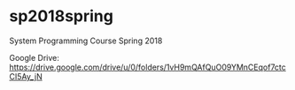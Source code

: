 # sp2018spring
System Programming Course Spring 2018

Google Drive:
https://drive.google.com/drive/u/0/folders/1vH9mQAfQuO09YMnCEqof7ctcCI5Ay_jN

